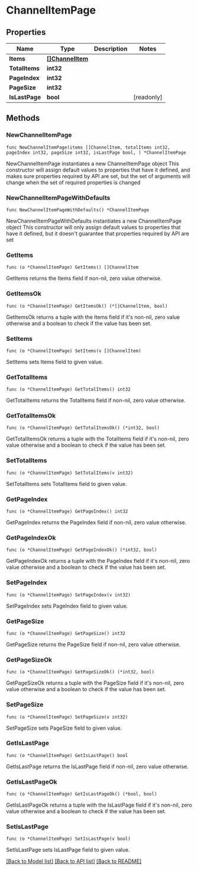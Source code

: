# ChannelItemPage

## Properties

Name | Type | Description | Notes
------------ | ------------- | ------------- | -------------
**Items** | [**[]ChannelItem**](ChannelItem.md) |  | 
**TotalItems** | **int32** |  | 
**PageIndex** | **int32** |  | 
**PageSize** | **int32** |  | 
**IsLastPage** | **bool** |  | [readonly] 

## Methods

### NewChannelItemPage

`func NewChannelItemPage(items []ChannelItem, totalItems int32, pageIndex int32, pageSize int32, isLastPage bool, ) *ChannelItemPage`

NewChannelItemPage instantiates a new ChannelItemPage object
This constructor will assign default values to properties that have it defined,
and makes sure properties required by API are set, but the set of arguments
will change when the set of required properties is changed

### NewChannelItemPageWithDefaults

`func NewChannelItemPageWithDefaults() *ChannelItemPage`

NewChannelItemPageWithDefaults instantiates a new ChannelItemPage object
This constructor will only assign default values to properties that have it defined,
but it doesn't guarantee that properties required by API are set

### GetItems

`func (o *ChannelItemPage) GetItems() []ChannelItem`

GetItems returns the Items field if non-nil, zero value otherwise.

### GetItemsOk

`func (o *ChannelItemPage) GetItemsOk() (*[]ChannelItem, bool)`

GetItemsOk returns a tuple with the Items field if it's non-nil, zero value otherwise
and a boolean to check if the value has been set.

### SetItems

`func (o *ChannelItemPage) SetItems(v []ChannelItem)`

SetItems sets Items field to given value.


### GetTotalItems

`func (o *ChannelItemPage) GetTotalItems() int32`

GetTotalItems returns the TotalItems field if non-nil, zero value otherwise.

### GetTotalItemsOk

`func (o *ChannelItemPage) GetTotalItemsOk() (*int32, bool)`

GetTotalItemsOk returns a tuple with the TotalItems field if it's non-nil, zero value otherwise
and a boolean to check if the value has been set.

### SetTotalItems

`func (o *ChannelItemPage) SetTotalItems(v int32)`

SetTotalItems sets TotalItems field to given value.


### GetPageIndex

`func (o *ChannelItemPage) GetPageIndex() int32`

GetPageIndex returns the PageIndex field if non-nil, zero value otherwise.

### GetPageIndexOk

`func (o *ChannelItemPage) GetPageIndexOk() (*int32, bool)`

GetPageIndexOk returns a tuple with the PageIndex field if it's non-nil, zero value otherwise
and a boolean to check if the value has been set.

### SetPageIndex

`func (o *ChannelItemPage) SetPageIndex(v int32)`

SetPageIndex sets PageIndex field to given value.


### GetPageSize

`func (o *ChannelItemPage) GetPageSize() int32`

GetPageSize returns the PageSize field if non-nil, zero value otherwise.

### GetPageSizeOk

`func (o *ChannelItemPage) GetPageSizeOk() (*int32, bool)`

GetPageSizeOk returns a tuple with the PageSize field if it's non-nil, zero value otherwise
and a boolean to check if the value has been set.

### SetPageSize

`func (o *ChannelItemPage) SetPageSize(v int32)`

SetPageSize sets PageSize field to given value.


### GetIsLastPage

`func (o *ChannelItemPage) GetIsLastPage() bool`

GetIsLastPage returns the IsLastPage field if non-nil, zero value otherwise.

### GetIsLastPageOk

`func (o *ChannelItemPage) GetIsLastPageOk() (*bool, bool)`

GetIsLastPageOk returns a tuple with the IsLastPage field if it's non-nil, zero value otherwise
and a boolean to check if the value has been set.

### SetIsLastPage

`func (o *ChannelItemPage) SetIsLastPage(v bool)`

SetIsLastPage sets IsLastPage field to given value.



[[Back to Model list]](../README.md#documentation-for-models) [[Back to API list]](../README.md#documentation-for-api-endpoints) [[Back to README]](../README.md)


